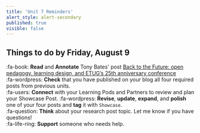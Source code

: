 ```yaml
---
title: 'Unit 7 Reminders'
alert_style: alert-secondary
published: true
visible: false
---
```


## Things to do by Friday, August 9
:fa-book: **Read** and **Annotate** Tony Bates' post [Back to the Future: open pedagogy, learning design, and ETUG’s 25th anniversary conference](https://www.tonybates.ca/2019/06/24/back-to-the-future-open-pedagogy-learning-design-and-etugs-25th-anniversary-conference/)  
:fa-wordpress: **Check** that you have published on your blog all four required posts from previous units.  
:fa-users: **Connect** with your Learning Pods and Partners to review and plan your Showcase Post.
:fa-wordpress: **Revise**, **update**, **expand**, and **polish** one of your four posts and **tag** it with `Showcase`.  
:fa-question: **Think** about your research post topic. Let me know if you have questions!    
:fa-life-ring: **Support** someone who needs help.
